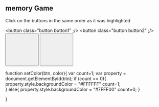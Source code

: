 <html>
<body>
<head>
<style>
}

.button {
 
  background-color: green; 
  border: none;
  color: green;
  text-align: center;
  text-decoration: none;
  display: center;
  font-size: 16px;
  margin: 4px 2px;
  cursor: pointer;
}

.button1 {padding: 50px 50px;}
.button2 {padding: 50px 50px;}
.button3 {padding: 50px 50px;}
.button4 {padding: 50px 50px;}

</style>
</head>
<body>

<h2>memory Game </h2>

<p>Click on the buttons in the same order as it was highlighted </p>

<button class="button button1" ;/>
<button class="button button2" ;/>
<br>
<button class="button button3" ></button>
<button class="button button4" ></button>
</body>
</body>

function setColor(btn, color){
    var count=1;
    var property = document.getElementById(btn);
    if (count == 0){
        property.style.backgroundColor = "#FFFFFF"
        count=1;        
    }
    else{
        property.style.backgroundColor = "#7FFF00"
        count=0;
    }

}

